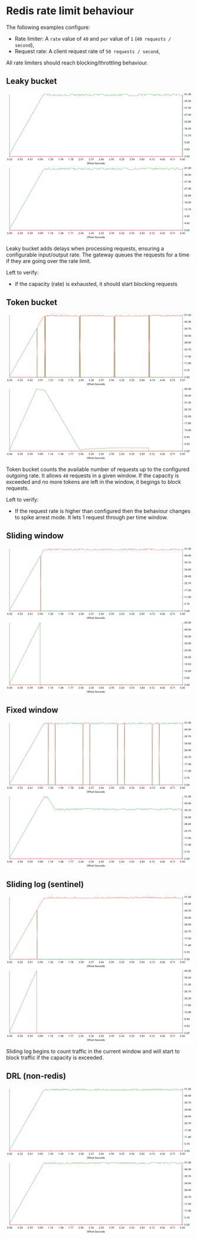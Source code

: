 # Redis rate limit behaviour

The following examples configure:

- Rate limiter: A `rate` value of `40` and `per` value of `1` (`40 requests / second`),
- Request rate: A client request rate of `50 requests / second`,

All rate limiters should reach blocking/throttling behaviour.

## Leaky bucket

![Leaky Bucket incoming rate](./leaky-bucket-rate-in.png)
![Leaky Bucket outgoing rate](./leaky-bucket-rate-out.png)

Leaky bucket adds delays when processing requests, ensuring a
configurable input/output rate. The gateway queues the requests for a
time if they are going over the rate limit.

Left to verify:

- if the capacity (rate) is exhausted, it should start blocking requests

## Token bucket

![Token Bucket incoming rate](./token-bucket-rate-in.png)
![Token Bucket outgoing rate](./token-bucket-rate-out.png)

Token bucket counts the available number of requests up to the configured
outgoing rate. It allows `40` requests in a given window. If the capacity
is exceeded and no more tokens are left in the window, it begings to block
requests.

Left to verify:

- If the request rate is higher than configured then the behaviour changes
to spike arrest mode. It lets 1 request through per time window.

## Sliding window

![Token Bucket incoming rate](./sliding-window-rate-in.png)
![Token Bucket outgoing rate](./sliding-window-rate-out.png)

## Fixed window

![Token Bucket incoming rate](./fixed-window-rate-in.png)
![Token Bucket outgoing rate](./fixed-window-rate-out.png)

## Sliding log (sentinel)

![Sentinel incoming rate](./sentinel-rate-in.png)
![Sentinel outgoing rate](./sentinel-rate-out.png)

Sliding log begins to count traffic in the current window and will start
to block traffic if the capacity is exceeded.

## DRL (non-redis)

![DRL incoming rate](./drl-rate-in.png)
![DRL outgoing rate](./drl-rate-out.png)

